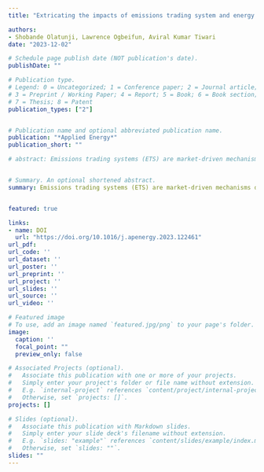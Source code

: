 ```yaml
---
title: "Extricating the impacts of emissions trading system and energy transition on carbon intensity"

authors:
- Shobande Olatunji, Lawrence Ogbeifun, Aviral Kumar Tiwari
date: "2023-12-02"

# Schedule page publish date (NOT publication's date).
publishDate: ""

# Publication type.
# Legend: 0 = Uncategorized; 1 = Conference paper; 2 = Journal article;
# 3 = Preprint / Working Paper; 4 = Report; 5 = Book; 6 = Book section;
# 7 = Thesis; 8 = Patent
publication_types: ["2"]


# Publication name and optional abbreviated publication name.
publication: "*Applied Energy*"
publication_short: ""

# abstract: Emissions trading systems (ETS) are market-driven mechanisms designed to reduce greenhouse gas emissions (GHGs) by levying the cost of carbon. Although ETS has been implemented effectively in certain regions, concerns about its efficacy in Organisation for Economic Co-operation and Development (OECD) countries persist, as it may be hindered by a combination of factors, such as exorbitant costs, inadequate coverage, political reluctance, policy disruptions, and a lack of clear understanding of the underlying mechanism through which it affects carbon intensity. In this study, we analyse the effects of the ETS and energy transition on carbon intensity for a panel of 24 OECD countries during 2000–2019 using advanced dynamic econometrics. Our empirical approach involves three primary specifications: utilizing standard panel methods, which are innovative in controlling unobserved heterogeneity. We then explored the long-and short-run relationships using the generalised method of moments (GMM) dynamic family, and applying the quantiles via moments model to re-evaluate the heterogeneity drivers of carbon neutrality. We also use an alternative and complementary statistical procedure by Hausman–Taylor and the feasible generalised least squares (FGLS) model as robustness checks. Our findings indicate that implementing an ETS and investing in renewable energy can significantly reduce carbon emissions. However, economic growth and carbon taxes increase carbon emissions. These findings emphasize the importance of adopting a comprehensive strategy towards an effective emission trading system and expansion of renewable energy in reducing carbon emissions. Moreover, prioritizing current and past emissions is necessary for a quick transition to a low-carbon economy in OECD countries.


# Summary. An optional shortened abstract.
summary: Emissions trading systems (ETS) are market-driven mechanisms designed to reduce greenhouse gas emissions (GHGs) by levying the cost of carbon. Although ETS has been implemented effectively in certain regions, concerns about its efficacy in Organisation for Economic Co-operation and Development (OECD) countries persist, as it may be hindered by a combination of factors, such as exorbitant costs, inadequate coverage, political reluctance, policy disruptions, and a lack of clear understanding of the underlying mechanism through which it affects carbon intensity. In this study, we analyse the effects of the ETS and energy transition on carbon intensity for a panel of 24 OECD countries during 2000–2019 using advanced dynamic econometrics. Our empirical approach involves three primary specifications: utilizing standard panel methods, which are innovative in controlling unobserved heterogeneity. We then explored the long-and short-run relationships using the generalised method of moments (GMM) dynamic family, and applying the quantiles via moments model to re-evaluate the heterogeneity drivers of carbon neutrality. We also use an alternative and complementary statistical procedure by Hausman–Taylor and the feasible generalised least squares (FGLS) model as robustness checks. Our findings indicate that implementing an ETS and investing in renewable energy can significantly reduce carbon emissions. However, economic growth and carbon taxes increase carbon emissions. These findings emphasize the importance of adopting a comprehensive strategy towards an effective emission trading system and expansion of renewable energy in reducing carbon emissions. Moreover, prioritizing current and past emissions is necessary for a quick transition to a low-carbon economy in OECD countries.


featured: true

links:
- name: DOI
  url: "https://doi.org/10.1016/j.apenergy.2023.122461"
url_pdf: 
url_code: ''
url_dataset: ''
url_poster: ''
url_preprint: ''
url_project: ''
url_slides: ''
url_source: ''
url_video: ''

# Featured image
# To use, add an image named `featured.jpg/png` to your page's folder. 
image:
  caption: ''
  focal_point: ""
  preview_only: false

# Associated Projects (optional).
#   Associate this publication with one or more of your projects.
#   Simply enter your project's folder or file name without extension.
#   E.g. `internal-project` references `content/project/internal-project/index.md`.
#   Otherwise, set `projects: []`.
projects: []

# Slides (optional).
#   Associate this publication with Markdown slides.
#   Simply enter your slide deck's filename without extension.
#   E.g. `slides: "example"` references `content/slides/example/index.md`.
#   Otherwise, set `slides: ""`.
slides: ""
---
```

